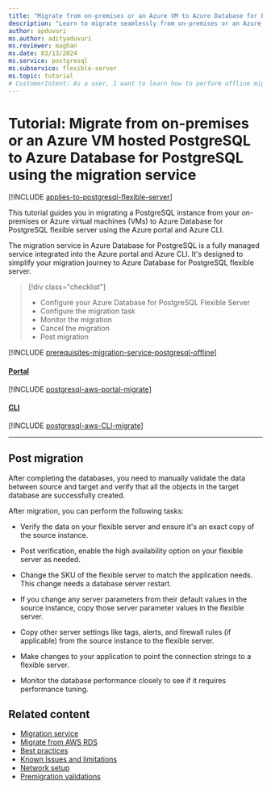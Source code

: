 ```yaml
---
title: "Migrate from on-premises or an Azure VM to Azure Database for PostgreSQL"
description: "Learn to migrate seamlessly from on-premises or an Azure VM to Azure Database for PostgreSQL - Flexible Server using the new migration service in Azure."
author: apduvuri
ms.author: adityaduvuri
ms.reviewer: maghan
ms.date: 03/13/2024
ms.service: postgresql
ms.subservice: flexible-server
ms.topic: tutorial
# CustomerIntent: As a user, I want to learn how to perform offline migration from on-premises and Azure virtual machines to Azure Database for PostgreSQL - Flexible Server using the migration service in Azure, so that I can simplify the transition and ensure data integrity and efficient deployment.
---
```


# Tutorial: Migrate from on-premises or an Azure VM hosted PostgreSQL to Azure Database for PostgreSQL using the migration service

[!INCLUDE [applies-to-postgresql-flexible-server](../../includes/applies-to-postgresql-flexible-server.md)]

This tutorial guides you in migrating a PostgreSQL instance from your on-premises or Azure virtual machines (VMs) to Azure Database for PostgreSQL flexible server using the Azure portal and Azure CLI.

The migration service in Azure Database for PostgreSQL is a fully managed service integrated into the Azure portal and Azure CLI. It's designed to simplify your migration journey to Azure Database for PostgreSQL flexible server.

> [!div class="checklist"]
>
> - Configure your Azure Database for PostgreSQL Flexible Server
> - Configure the migration task
> - Monitor the migration
> - Cancel the migration
> - Post migration

[!INCLUDE [prerequisites-migration-service-postgresql-offline](includes/prerequisites/prerequisites-migration-service-postgresql-offline.md)]

#### [Portal](#tab/portal)

[!INCLUDE [postgresql-aws-portal-migrate](includes/iaas/postgresql-iaas-portal-migrate.md)]

#### [CLI](#tab/cli)

[!INCLUDE [postgresql-aws-CLI-migrate](includes/iaas/postgresql-iaas-cli-migrate.md)]

---

## Post migration

After completing the databases, you need to manually validate the data between source and target and verify that all the objects in the target database are successfully created.

After migration, you can perform the following tasks:

- Verify the data on your flexible server and ensure it's an exact copy of the source instance.

- Post verification, enable the high availability option on your flexible server as needed.

- Change the SKU of the flexible server to match the application needs. This change needs a database server restart.

- If you change any server parameters from their default values in the source instance, copy those server parameter values in the flexible server.

- Copy other server settings like tags, alerts, and firewall rules (if applicable) from the source instance to the flexible server.

- Make changes to your application to point the connection strings to a flexible server.

- Monitor the database performance closely to see if it requires performance tuning.

## Related content

- [Migration service](concepts-migration-service-postgresql.md)
- [Migrate from AWS RDS](tutorial-migration-service-aws.md)
- [Best practices](best-practices-migration-service-postgresql.md)
- [Known Issues and limitations](concepts-known-issues-migration-service.md)
- [Network setup](how-to-network-setup-migration-service.md)
- [Premigration validations](concepts-premigration-migration-service.md)
